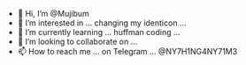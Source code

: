 - 👋 Hi, I’m @Mujibum
- 👀 I’m interested in ... changing my identicon ...
- 🌱 I’m currently learning ... huffman coding ...
- 💞️ I’m looking to collaborate on ...
- 📫 How to reach me ... on Telegram ... @NY7H1NG4NY71M3

<!---
Mujibum/Mujibum is a ✨ special ✨ repository because its `README.md` (this file) appears on your GitHub profile.
You can click the Preview link to take a look at your changes.
--->
